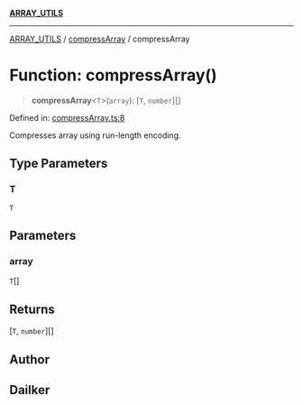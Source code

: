 [**ARRAY_UTILS**](../../README.md)

***

[ARRAY_UTILS](../../README.md) / [compressArray](../README.md) / compressArray

# Function: compressArray()

> **compressArray**\<`T`\>(`array`): \[`T`, `number`\][]

Defined in: [compressArray.ts:8](https://github.com/dailker/everyutil/blob/8ebd741383aff061deffff96bf58a9059d1b9944/src/array/compressArray.ts#L8)

Compresses array using run-length encoding.

## Type Parameters

### T

`T`

## Parameters

### array

`T`[]

## Returns

\[`T`, `number`\][]

## Author

## Dailker

